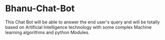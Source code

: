# Bhanu-Chat-Bot
This Chat Bot will be able to answer the end user's query and will be totally based on Artificial Intelligence technology with some complex Machine learning algorithms and python Modules.
